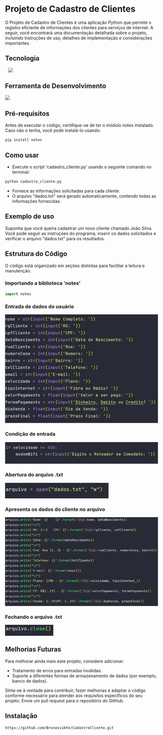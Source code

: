 
# Projeto  de  Cadastro  de  Clientes 

O Projeto de Cadastro de Clientes é uma aplicação Python que permite o registro eficiente de informações dos clientes para serviços de internet. A seguir, você encontrará uma documentação detalhada sobre o projeto, incluindo instruções de uso, detalhes de implementação e considerações importantes.

## Tecnologia

<img src="https://cdn.jsdelivr.net/gh/devicons/devicon/icons/python/python-original.svg" style="margin-left: 10px; margin-right: 10px;" align-items="center" heigth ="50" width="60"></img> 

## Ferramenta de Desenvolvimento 

<img src="https://cdn.jsdelivr.net/gh/devicons/devicon/icons/pycharm/pycharm-original-wordmark.svg" align-items="center" heigth ="50" width="60"></img>

## Pré-requisitos
Antes de executar o código, certifique-se de ter o módulo notes instalado. Caso não o tenha, você pode instalá-lo usando:

```bash
pip install notes
```

## Como usar

- Execute o script 'cadastro_cliente.py' usando o seguinte comando no terminal:

```bash
python cadastro_cliente.py
```
- Fornece as informações solicitadas para cada cliente.
- O arquivo "dados.txt" será gerado automaticamente, contendo todas as informações fornecidas.

## Exemplo de uso
Suponha que você queira cadastrar um novo cliente chamado João Silva. Você pode seguir as instruções do programa, inserir os dados solicitados e verificar o arquivo "dados.txt" para os resultados.

## Estrutura do Código

O código está organizado em seções distintas para facilitar a leitura e manutenção. 

### Importando a biblioteca 'notes'

```python
import notes 
```
### Entrada de dados do usuário

<img src="images/cadastro.png" alt="Imagem explicativa">

### Condição de entrada 

<img src="images/condicao.png" alt="Imagem explicativa">

### Abertura do arquivo .txt

<img src="images/abre_arquivo.png" alt="Imagem explicativa">

### Apresenta os dados do cliente no arquivo
<img src="images/printa.png" alt="Imagem explicativa">

### Fechando o arquivo .txt

<img src="images/fecha_arquivo.png" alt="Imagem explicativa">
<br>

## Melhorias Futuras

Para melhorar ainda mais este projeto, considere adicionar:

- Tratamento de erros para entradas inválidas.
- Suporte a diferentes formas de armazenamento de dados (por exemplo, banco de dados).

Sinta-se à vontade para contribuir, fazer melhorias e adaptar o código conforme necessário para atender aos requisitos específicos do seu projeto. Envie um pull request para o repositório do GitHub. 

## Instalação
```bash
https://github.com/BrunoviskFe/CadastroCliente.git
```
